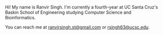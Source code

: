Hi! My name is Ranvir Singh. I'm currently a fourth-year at UC Santa Cruz's Baskin School of Engineering studying Computer Science and Bioinformatics.

You can reach me at ranvirsingh.st@gmail.com or rsingh63@ucsc.edu.
